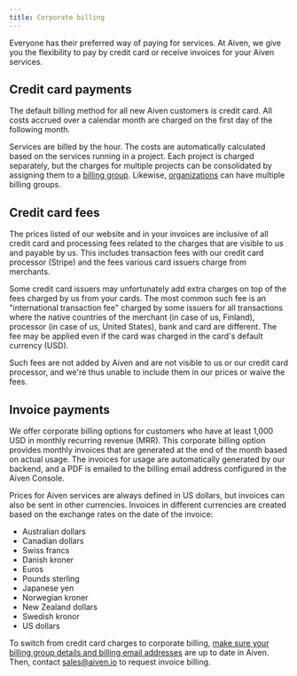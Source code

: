 ```yaml
---
title: Corporate billing
---
```


Everyone has their preferred way of paying for services. At Aiven, we
give you the flexibility to pay by credit card or receive invoices for
your Aiven services.

## Credit card payments

The default billing method for all new Aiven customers is credit card.
All costs accrued over a calendar month are charged on the first day of
the following month.

Services are billed by the hour. The costs are automatically calculated
based on the services running in a project. Each project is charged
separately, but the charges for multiple projects can be consolidated by
assigning them to a
[billing group](/docs/platform/concepts/billing-groups). Likewise,
[organizations](/docs/platform/concepts/projects_accounts_access) can have multiple billing groups.

## Credit card fees

The prices listed of our website and in your invoices are inclusive of
all credit card and processing fees related to the charges that are
visible to us and payable by us. This includes transaction fees with our
credit card processor (Stripe) and the fees various card issuers charge
from merchants.

Some credit card issuers may unfortunately add extra charges on top of
the fees charged by us from your cards. The most common such fee is an
\"international transaction fee\" charged by some issuers for all
transactions where the native countries of the merchant (in case of us,
Finland), processor (in case of us, United States), bank and card are
different. The fee may be applied even if the card was charged in the
card's default currency (USD).

Such fees are not added by Aiven and are not visible to us or our credit
card processor, and we\'re thus unable to include them in our prices or
waive the fees.

## Invoice payments

We offer corporate billing options for customers who have at least 1,000
USD in monthly recurring revenue (MRR). This corporate billing option
provides monthly invoices that are generated at the end of the month
based on actual usage. The invoices for usage are automatically
generated by our backend, and a PDF is emailed to the billing email
address configured in the Aiven Console.

Prices for Aiven services are always defined in US dollars, but invoices
can also be sent in other currencies. Invoices in different currencies
are created based on the exchange rates on the date of the invoice:

-   Australian dollars
-   Canadian dollars
-   Swiss francs
-   Danish kroner
-   Euros
-   Pounds sterling
-   Japanese yen
-   Norwegian kroner
-   New Zealand dollars
-   Swedish kronor
-   US dollars

To switch from credit card charges to corporate billing,
[make sure your billing group details and billing email addresses](/docs/platform/howto/use-billing-groups) are up to date in Aiven. Then, contact [sales@aiven.io](mailto:sales@aiven.io) to
request invoice billing.
